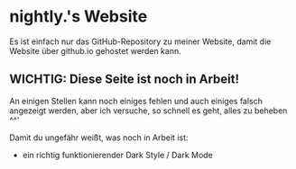 # nightly.'s Website

Es ist einfach nur das GitHub-Repository zu meiner Website, damit die Website über github.io gehostet werden kann.

## WICHTIG: Diese Seite ist noch in Arbeit!

An einigen Stellen kann noch einiges fehlen und auch einiges falsch angezeigt werden, aber ich versuche, so schnell es geht, alles zu beheben ^^'

Damit du ungefähr weißt, was noch in Arbeit ist:

- ein richtig funktionierender Dark Style / Dark Mode
